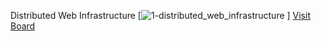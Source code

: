 Distributed Web Infrastructure
[![1-distributed_web_infrastructure](https://user-images.githubusercontent.com/102972833/202537252-5980eaaa-3718-42c5-b685-24d8ce2703bb.jpg)
]
[Visit Board](https://miro.com/app/board/uXjVOfI6jcU=/)
